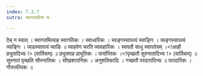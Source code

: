 ```yaml
---
index: 7.3.7
sutra: स्वागतादीनां च

---
```

 ऐच् न स्यात् । स्वागतमित्याह स्वागतिकः । स्वाध्वरिकः । स्वङ्गस्यापत्यं स्वाङ्गिः । व्यङ्गस्यापत्यं व्याङ्गिः । व्यडस्यापत्यं व्याडिः ॥ व्याहरेण चरति व्यावहारिकः । स्वपतौ साधु स्वापतेयम् ।<!आहौ प्रभूतादिभ्यः !> (वार्तिकम्) ॥ प्रभूतमाह प्राभूतिकः । पार्याप्तिकः ।<!पृच्छतौ सुस्नातादिभ्यः !> (वार्तिकम्) ॥ सुस्नातं पृच्छति सौस्नातिकः । सौखशायनिकः । अनुशतिकादिः । गच्छतौ परदारादिभ्यः ॥ पारदारिकः । गौरुतल्पिकः ॥